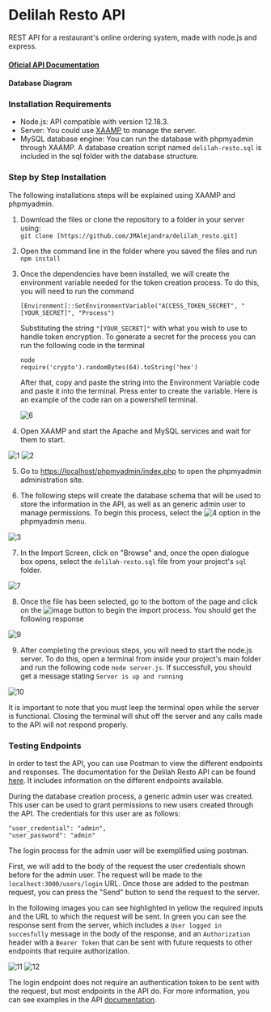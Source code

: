 # Delilah Resto API

REST API for a restaurant's online ordering system, made with node.js and express.

#### [Oficial API Documentation](https://documenter.getpostman.com/view/12197996/TVKFzwCU)

#### Database Diagram

### Installation Requirements

-  Node.js: API compatible with version 12.18.3.
-  Server: You could use [XAAMP](https://www.apachefriends.org/es/index.html) to manage the server.
-  MySQL database engine: You can run the database with phpmyadmin through XAAMP. A database creation script named `delilah-resto.sql` is included in the sql folder with the database structure.

### Step by Step Installation

The following installations steps will be explained using XAAMP and phpmyadmin.

1. Download the files or clone the repository to a folder in your server using:  
   `git clone [https://github.com/JMAlejandra/delilah_resto.git]`

2. Open the command line in the folder where you saved the files and run
   `npm install`

3. Once the dependencies have been installed, we will create the environment variable needed for the token creation process. To do this, you will need to run the command

   `[Environment]::SetEnvironmentVariable("ACCESS_TOKEN_SECRET", "[YOUR_SECRET]", "Process")`

   Substituting the string `"[YOUR_SECRET]"` with what you wish to use to handle token encryption. To generate a secret for the process you can run the following code in the terminal

   `node`  
   `require('crypto').randomBytes(64).toString('hex')`

   After that, copy and paste the string into the Environment Variable code and paste it into the terminal. Press enter to create the variable. Here is an example of the code ran on a powershell terminal.

   ![6](https://i.imgur.com/rVvTymg.png)

4. Open XAAMP and start the Apache and MySQL services and wait for them to start.

![1](https://i.imgur.com/yCW8GW1.png)
![2](https://i.imgur.com/4W2eYuO.png)

5. Go to [https://localhost/phpmyadmin/index.php](http://localhost/phpmyadmin/index.php) to open the phpmyadmin administration site.

6. The following steps will create the database schema that will be used to store the information in the API, as well as an generic admin user to manage permissions. To begin this process, select the ![4](https://i.imgur.com/DKUbTVM.png) option in the phpmyadmin menu.

![3](https://i.imgur.com/PSV0lsy.png)

7. In the Import Screen, click on "Browse" and, once the open dialogue box opens, select the `delilah-resto.sql` file from your project's `sql` folder.

![7](https://i.imgur.com/4l2Hg8t.png)

8. Once the file has been selected, go to the bottom of the page and click on the ![image](https://i.imgur.com/O5i5VnP.png) button to begin the import process. You should get the following response

![9](https://i.imgur.com/yMtq7cm.png)

9. After completing the previous steps, you will need to start the node.js server. To do this, open a terminal from inside your project's main folder and run the following code `node server.js`. If successfull, you should get a message stating `Server is up and running`

![10](https://i.imgur.com/1LgVre7.png)

It is important to note that you must leep the terminal open while the server is functional. Closing the terminal will shut off the server and any calls made to the API will not respond properly.

### Testing Endpoints

In order to test the API, you can use Postman to view the different endpoints and responses. The documentation for the Delilah Resto API can be found [here](https://documenter.getpostman.com/view/12197996/TVKFzwCU). It includes information on the different endpoints available.

During the database creation process, a generic admin user was created. This user can be used to grant permissions to new users created through the API. The credentials for this user are as follows:

```
"user_credential": "admin",
"user_password": "admin"
```

The login process for the admin user will be exemplified using postman.

First, we will add to the body of the request the user credentials shown before for the admin user. The request will be made to the `localhost:3000/users/login` URL. Once those are added to the postman request, you can press the "Send" button to send the request to the server.

In the following images you can see highlighted in yellow the required inputs and the URL to which the request will be sent. In green you can see the response sent from the server, which includes a `User logged in succesfully` message in the body of the response, and an `Authorization` header with a `Bearer Token` that can be sent with future requests to other endpoints that require authorization.

![11](https://i.imgur.com/Z2GNN4C.png)
![12](https://i.imgur.com/zjXnmFA.png)

The login endpoint does not require an authentication token to be sent with the request, but most endpoints in the API do. For more information, you can see examples in the API [documentation](https://documenter.getpostman.com/view/12197996/TVKFzwCU).
